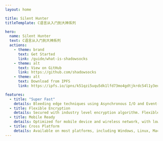 ```yaml
---
layout: home

title: Silent Hunter
titleTemplate: C语言从入门到大神系列

hero:
  name: Silent Hunter
  text: C语言从入门到大神系列
  actions:
    - theme: brand
      text: Get Started
      link: /guide/what-is-shadowsocks
    - theme: alt
      text: View on GitHub
      link: https://github.com/shadowsocks
    - theme: alt
      text: Download from IPFS
      link: https://ipfs.io/ipns/k51qzi5uqu5dk1lfd73mo4gdtjkrdc54l1y3euowjj59o3j329zup8ixgbd444

features:
  - title: "Super Fast"
    details: Bleeding edge techniques using Asynchronous I/O and Event-driven programming.
  - title: Flexible Encryption
    details: Secured with industry level encryption algorithm. Flexible to support custom algorithms.
  - title: Mobile Ready
    details: Optimized for mobile device and wireless network, with low CPU and bandwidth usage.
  - title: Cross Platform
    details: Available on most platforms, including Windows, Linux, Mac, Android, iOS, and OpenWRT.
---
```

